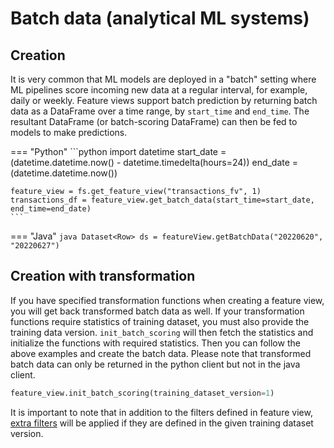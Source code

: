 # Batch data (analytical ML systems)

## Creation
It is very common that ML models are deployed in a "batch" setting where ML pipelines score incoming new data at a regular interval, for example, daily or weekly. Feature views support batch prediction by returning batch data as a DataFrame over a time range, by `start_time` and `end_time`. The resultant DataFrame (or batch-scoring DataFrame) can then be fed to models to make predictions.

=== "Python"
    ```python
    import datetime
    start_date = (datetime.datetime.now() - datetime.timedelta(hours=24))
    end_date = (datetime.datetime.now())

    feature_view = fs.get_feature_view("transactions_fv", 1)
    transactions_df = feature_view.get_batch_data(start_time=start_date, end_time=end_date)
    ```

=== "Java"
    ```java
    Dataset<Row> ds = featureView.getBatchData("20220620", "20220627")
    ```

## Creation with transformation
If you have specified transformation functions when creating a feature view, you will get back transformed batch data as well. If your transformation functions require statistics of training dataset, you must also provide the training data version. `init_batch_scoring` will then fetch the statistics and initialize the functions with required statistics. Then you can follow the above examples and create the batch data. Please note that transformed batch data can only be returned in the python client but not in the java client.

```python
feature_view.init_batch_scoring(training_dataset_version=1)
```

It is important to note that in addition to the filters defined in feature view, [extra filters](./training-data.md#Extra-filters) will be applied if they are defined in the given training dataset version.
